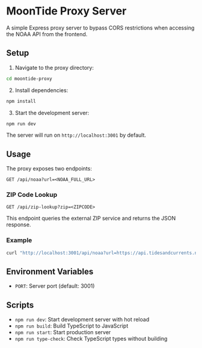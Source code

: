 
# MoonTide Proxy Server

A simple Express proxy server to bypass CORS restrictions when accessing the NOAA API from the frontend.

## Setup

1. Navigate to the proxy directory:
```bash
cd moontide-proxy
```

2. Install dependencies:
```bash
npm install
```

3. Start the development server:
```bash
npm run dev
```

The server will run on `http://localhost:3001` by default.

## Usage

The proxy exposes two endpoints:

```
GET /api/noaa?url=<NOAA_FULL_URL>
```

### ZIP Code Lookup

```
GET /api/zip-lookup?zip=<ZIPCODE>
```

This endpoint queries the external ZIP service and returns the JSON response.

### Example

```bash
curl "http://localhost:3001/api/noaa?url=https://api.tidesandcurrents.noaa.gov/api/prod/datagetter?product=predictions&application=MoonTide&format=json&datum=MLLW&time_zone=lst_ldt&units=english&station=8454000&begin_date=20250615&end_date=20250615&interval=hilo"
```

## Environment Variables

- `PORT`: Server port (default: 3001)

## Scripts

- `npm run dev`: Start development server with hot reload
- `npm run build`: Build TypeScript to JavaScript
- `npm run start`: Start production server
- `npm run type-check`: Check TypeScript types without building
